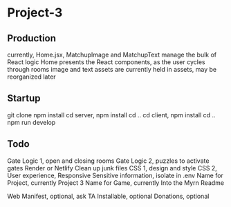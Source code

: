 # Project-3

## Production
currently, Home.jsx, MatchupImage and MatchupText manage the bulk of React logic
Home presents the React components, as the user cycles through rooms
image and text assets are currently held in assets, may be reorganized later

## Startup
git clone
npm install
    cd server, npm install
    cd ..
    cd client, npm install
    cd ..
npm run develop

## Todo
Gate Logic 1, open and closing rooms
Gate Logic 2, puzzles to activate gates
Render or Netlify
Clean up junk files
CSS 1, design and style
CSS 2, User experience, Responsive
Sensitive information, isolate in .env
Name for Project, currently Project 3
Name for Game, currently Into the Myrn
Readme

Web Manifest, optional, ask TA
Installable, optional
Donations, optional
